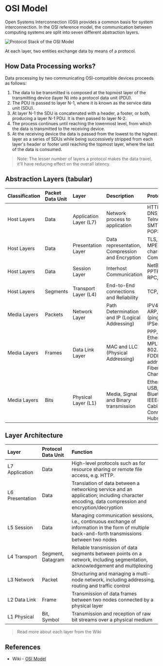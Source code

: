 # OSI Model

Open Systems Interconnection (OSI) provides a common basis for system interconnection. In the OSI reference model, the communication between computing systems are split into seven different abstraction layers.

![Protocol Stack of the OSI Model](https://upload.wikimedia.org/wikipedia/commons/thumb/8/8d/OSI_Model_v1.svg/400px-OSI_Model_v1.svg.png)

At each layer, two entities exchange data by means of a protocol.

## How Data Processing works?

Data processing by two communicating OSI-compatible devices proceeds as follows:

1. The data to be transmitted is composed at the topmost layer of the transmitting device (layer N) into a protocol data unit (PDU).
2. The PDU is passed to layer N-1, where it is known as the service data unit (SDU).
3. At layer N-1 the SDU is concatenated with a header, a footer, or both, producing a layer N-1 PDU. It is then passed to layer N-2.
4. The process continues until reaching the lowermost level, from which the data is transmitted to the receiving device.
5. At the receiving device the data is passed from the lowest to the highest layer as a series of SDUs while being successively stripped from each layer's header or footer until reaching the topmost layer, where the last of the data is consumed.

> Note: The lesser number of layers a protocol makes the data travel, it'll have reducing effect on the overall latency.

## Abstraction Layers (tabular)

| Classification | Packet Data Unit | Layer | Description | Protocols |
| :--- | :--- | :--- | :--- | :--- |
| Host Layers | Data | Application Layer (L7) | Network process to application | HTTP, FTP, DNS, SNMP, Telnet, SMTP, IMAP, POP3, DCHP |
| Host Layers | Data | Presentation Layer | Data representation, Compression and Encryption | TLS, SSL, MPEG, ASCII chars, Compression |
| Host Layers | Data | Session Layer | Interhost Communication | NetBIOS, PPTP, SAP, RPC, SQL |
| Host Layers | Segments | Transport Layer (L4) | End-to-End connections and Reliability | TCP, UDP |
| Media Layers | Packets | Network Layer | Path Determination and IP \(Logical Addressing\) | IPV4, IPV6, ARP, ICMP \(ping\), IPSec, MPLS |
| Media Layers | Frames | Data Link Layer | MAC and LLC \(Physical Addressing\) | PPP, ATM, Ethernet, MPLS, 802.1x, FDDI, MAC address, Fiber Channel |
| Media Layers | Bits | Physical Layer (L1) | Media, Signal and Binary transmission | Ethernet, USB, Bluetooth, IEEE802.11, Cables, Connectors, Hubs |

## Layer Architecture

| Layer | Protocol Data Unit | Function |
| :--- | :--- | :--- |
| L7 Application    | Data              | High-level protocols such as for resource sharing or remote file access, e.g. HTTP. |
| L6 Presentation   | Data              | Translation of data between a networking service and an application; including character encoding, data compression and encryption/decryption |
| L5 Session        | Data              | Managing communication sessions, i.e., continuous exchange of information in the form of multiple back-and-forth transmissions between two nodes |
| L4 Transport      | Segment, Datagram | Reliable transmission of data segments between points on a network, including segmentation, acknowledgement and multiplexing |
| L3 Network        | Packet            | Structuring and managing a multi-node network, including addressing, routing and traffic control |
| L2 Data Link      | Frame             | 	Transmission of data frames between two nodes connected by a physical layer |
| L1 Physical       | Bit, Symbol       | Transmission and reception of raw bit streams over a physical medium |

> Read more about each layer from the Wiki

## References

- Wiki - [OSI Model](https://en.wikipedia.org/wiki/OSI_model)
